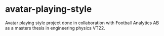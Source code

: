 # avatar-playing-style
Avatar playing style project done in collaboration with Football Analytics AB as a masters thesis in engineering physics VT22.
